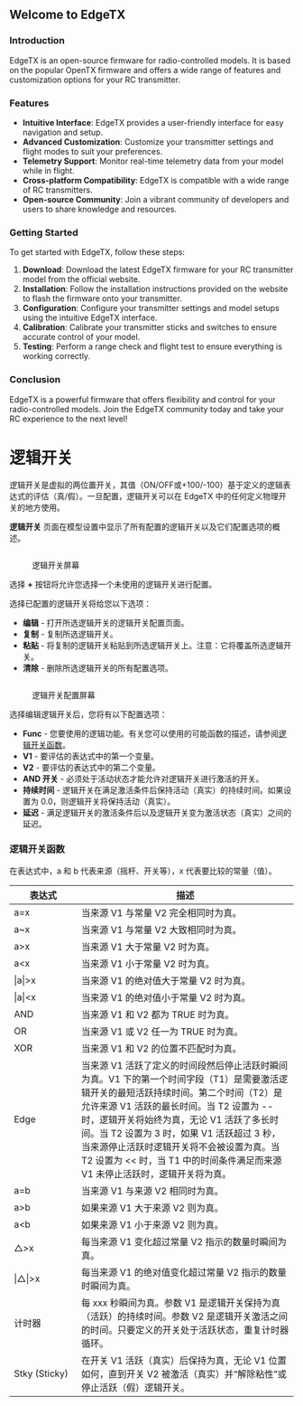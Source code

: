 ## Welcome to EdgeTX

### Introduction

EdgeTX is an open-source firmware for radio-controlled models. It is based on the popular OpenTX firmware and offers a wide range of features and customization options for your RC transmitter.

### Features

- **Intuitive Interface**: EdgeTX provides a user-friendly interface for easy navigation and setup.
- **Advanced Customization**: Customize your transmitter settings and flight modes to suit your preferences.
- **Telemetry Support**: Monitor real-time telemetry data from your model while in flight.
- **Cross-platform Compatibility**: EdgeTX is compatible with a wide range of RC transmitters.
- **Open-source Community**: Join a vibrant community of developers and users to share knowledge and resources.

### Getting Started

To get started with EdgeTX, follow these steps:

1. **Download**: Download the latest EdgeTX firmware for your RC transmitter model from the official website.
2. **Installation**: Follow the installation instructions provided on the website to flash the firmware onto your transmitter.
3. **Configuration**: Configure your transmitter settings and model setups using the intuitive EdgeTX interface.
4. **Calibration**: Calibrate your transmitter sticks and switches to ensure accurate control of your model.
5. **Testing**: Perform a range check and flight test to ensure everything is working correctly.

### Conclusion

EdgeTX is a powerful firmware that offers flexibility and control for your radio-controlled models. Join the EdgeTX community today and take your RC experience to the next level!

# 逻辑开关

逻辑开关是虚拟的两位置开关，其值（ON/OFF或+100/-100）基于定义的逻辑表达式的评估（真/假）。一旦配置，逻辑开关可以在 EdgeTX 中的任何定义物理开关的地方使用。

**逻辑开关** 页面在模型设置中显示了所有配置的逻辑开关以及它们配置选项的概述。

<figure><img src="/.gitbook/assets/logicalswitches1.png" alt=""><figcaption><p>逻辑开关屏幕</p></figcaption></figure>

选择 **+** 按钮将允许您选择一个未使用的逻辑开关进行配置。

选择已配置的逻辑开关将给您以下选项：

- **编辑** - 打开所选逻辑开关的逻辑开关配置页面。
- **复制** - 复制所选逻辑开关。
- **粘贴** - 将复制的逻辑开关粘贴到所选逻辑开关上。注意：它将覆盖所选逻辑开关。
- **清除** - 删除所选逻辑开关的所有配置选项。

<figure><img src="/.gitbook/assets/logicalswitches2.png" alt=""><figcaption><p>逻辑开关配置屏幕</p></figcaption></figure>

选择编辑逻辑开关后，您将有以下配置选项：

- **Func** - 您要使用的逻辑功能。有关您可以使用的可能函数的描述，请参阅[逻辑开关函数](logical-switches.md#logical\_switches\_judgment\_conditions\_and\_logical\_expressions)。
- **V1** - 要评估的表达式中的第一个变量。
- **V2** - 要评估的表达式中的第二个变量。
- **AND 开关** - 必须处于活动状态才能允许对逻辑开关进行激活的开关。
- **持续时间** - 逻辑开关在满足激活条件后保持活动（真实）的持续时间。如果设置为 0.0，则逻辑开关将保持活动（真实）。
- **延迟** - 满足逻辑开关的激活条件后以及逻辑开关变为激活状态（真实）之间的延迟。

### 逻辑开关函数 <a href="#logical_switches_judgment_conditions_and_logical_expressions" id="logical_switches_judgment_conditions_and_logical_expressions"></a>

在表达式中，a 和 b 代表来源（摇杆、开关等），x 代表要比较的常量（值）。

<table><thead><tr><th width="137">表达式</th><th width="606">描述</th></tr></thead><tbody><tr><td>a=x</td><td>当来源 V1 与常量 V2 完全相同时为真。</td></tr><tr><td>a~x</td><td>当来源 V1 与常量 V2 大致相同时为真。</td></tr><tr><td>a>x</td><td>当来源 V1 大于常量 V2 时为真。</td></tr><tr><td>a&#x3C;x</td><td>当来源 V1 小于常量 V2 时为真。</td></tr><tr><td>|a|>x</td><td>当来源 V1 的绝对值大于常量 V2 时为真。</td></tr><tr><td>|a|&#x3C;x</td><td>当来源 V1 的绝对值小于常量 V2 时为真。</td></tr><tr><td>AND</td><td>当来源 V1 和 V2 都为 TRUE 时为真。</td></tr><tr><td>OR</td><td>当来源 V1 或 V2 任一为 TRUE 时为真。</td></tr><tr><td>XOR</td><td>当来源 V1 和 V2 的位置不匹配时为真。</td></tr><tr><td>Edge</td><td>当来源 V1 活跃了定义的时间段然后停止活跃时瞬间为真。V1 下的第一个时间字段（T1）是需要激活逻辑开关的最短活跃持续时间。第二个时间（T2）是允许来源 V1 活跃的最长时间。当 T2 设置为 -- 时，逻辑开关将始终为真，无论 V1 活跃了多长时间。当 T2 设置为 3 时，如果 V1 活跃超过 3 秒，当来源停止活跃时逻辑开关将不会被设置为真。当 T2 设置为 &#x3C;&#x3C; 时，当 T1 中的时间条件满足而来源 V1 未停止活跃时，逻辑开关将为真。</td></tr><tr><td>a=b</td><td>当来源 V1 与来源 V2 相同时为真。</td></tr><tr><td>a>b</td><td>如果来源 V1 大于来源 V2 则为真。</td></tr><tr><td>a&#x3C;b</td><td>如果来源 V1 小于来源 V2 则为真。</td></tr><tr><td>△>x</td><td>每当来源 V1 变化超过常量 V2 指示的数量时瞬间为真。</td></tr><tr><td>|△|>x</td><td>每当来源 V1 的绝对值变化超过常量 V2 指示的数量时瞬间为真。</td></tr><tr><td>计时器</td><td>每 xxx 秒瞬间为真。参数 V1 是逻辑开关保持为真（活跃）的持续时间。参数 V2 是逻辑开关激活之间的时间。只要定义的开关处于活跃状态，重复计时器循环。</td></tr><tr><td>Stky (Sticky)</td><td>在开关 V1 活跃（真实）后保持为真，无论 V1 位置如何，直到开关 V2 被激活（真实）并“解除粘性”或停止活跃（假）逻辑开关。</td></tr></tbody></table>